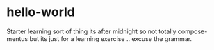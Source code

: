 # hello-world
Starter learning sort of thing 
its after midnight so not totally compose-mentus but its just for a learning exercise .. excuse the grammar.
